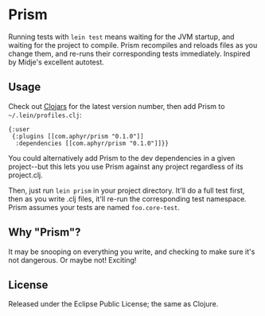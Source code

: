 # Prism

Running tests with `lein test` means waiting for the JVM startup, and waiting
for the project to compile. Prism recompiles and reloads files as you change
them, and re-runs their corresponding tests immediately. Inspired by Midje's
excellent autotest.

## Usage

Check out [Clojars](https://clojars.org/com.aphyr/prism) for the latest
version number, then add Prism to `~/.lein/profiles.clj`:

```
{:user
 {:plugins [[com.aphyr/prism "0.1.0"]]
  :dependencies [[com.aphyr/prism "0.1.0"]]}}
```

You could alternatively add Prism to the dev dependencies in a given
project--but this lets you use Prism against any project regardless of its
project.clj.

Then, just run `lein prism` in your project directory. It'll do a full test
first, then as you write .clj files, it'll re-run the corresponding test
namespace. Prism assumes your tests are named `foo.core-test`.

## Why "Prism"?

It may be snooping on everything you write, and checking to make sure it's not
dangerous. Or maybe not! Exciting!

## License

Released under the Eclipse Public License; the same as Clojure.
